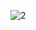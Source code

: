![2](https://user-images.githubusercontent.com/43572616/180590272-06393be3-7c68-43d8-9d3c-271a6602ba54.png)
